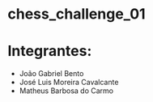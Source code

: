 # chess_challenge_01

# Integrantes:
 - João Gabriel Bento
 - José Luis Moreira Cavalcante
 - Matheus Barbosa do Carmo
